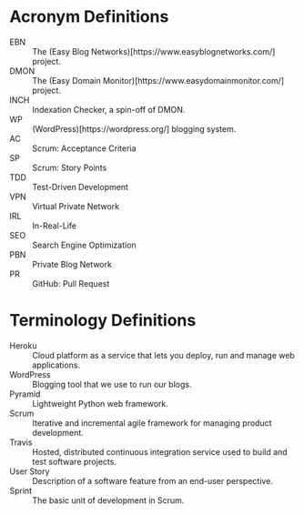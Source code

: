# Acronym Definitions

<dl>
  <dt>EBN</dt>
  <dd>The (Easy Blog Networks)[https://www.easyblognetworks.com/] project.</dd>
  <dt>DMON</dt>
  <dd>The (Easy Domain Monitor)[https://www.easydomainmonitor.com/] project.</dd>
  <dt>INCH</dt>
  <dd>Indexation Checker, a spin-off of DMON.</dd>
  <dt>WP</dt>
  <dd>(WordPress)[https://wordpress.org/] blogging system.</dd>
  <dt>AC</dt>
  <dd>Scrum: Acceptance Criteria</dd>
  <dt>SP</dt>
  <dd>Scrum: Story Points</dd>
  <dt>TDD</dt>
  <dd>Test-Driven Development</dd>
  <dt>VPN</dt>
  <dd>Virtual Private Network</dd>
  <dt>IRL</dt>
  <dd>In-Real-Life</dd>
  <dt>SEO</dt>
  <dd>Search Engine Optimization</dd>
  <dt>PBN</dt>
  <dd>Private Blog Network</dd>
  <dt>PR</dt>
  <dd>GitHub: Pull Request</dd>
</dl>

# Terminology Definitions

<dl>
  <dt>Heroku</dt>
  <dd>Cloud platform as a service that lets you deploy, run and manage web applications.</dd>
  <dt>WordPress</dt>
  <dd>Blogging tool that we use to run our blogs.</dd>
  <dt>Pyramid</dt>
  <dd>Lightweight Python web framework.</dd>
  <dt>Scrum</dt>
  <dd>Iterative and incremental agile framework for managing product development.</dd>
  <dt>Travis</dt>
  <dd>Hosted, distributed continuous integration service used to build and test software projects.</dd>
  <dt>User Story</dt>
  <dd>Description of a software feature from an end-user perspective.</dd>
  <dt>Sprint</dt>
  <dd>The basic unit of development in Scrum.</dd>
</dl>
